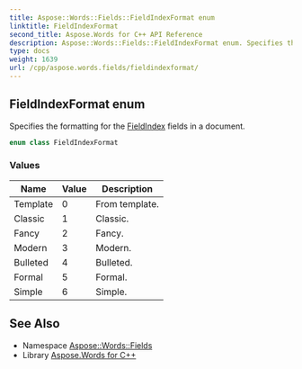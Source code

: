 ```yaml
---
title: Aspose::Words::Fields::FieldIndexFormat enum
linktitle: FieldIndexFormat
second_title: Aspose.Words for C++ API Reference
description: Aspose::Words::Fields::FieldIndexFormat enum. Specifies the formatting for the FieldIndex fields in a document in C++.
type: docs
weight: 1639
url: /cpp/aspose.words.fields/fieldindexformat/
---
```

## FieldIndexFormat enum


Specifies the formatting for the [FieldIndex](../fieldindex/) fields in a document.

```cpp
enum class FieldIndexFormat
```

### Values

| Name | Value | Description |
| --- | --- | --- |
| Template | 0 | From template. |
| Classic | 1 | Classic. |
| Fancy | 2 | Fancy. |
| Modern | 3 | Modern. |
| Bulleted | 4 | Bulleted. |
| Formal | 5 | Formal. |
| Simple | 6 | Simple. |

## See Also

* Namespace [Aspose::Words::Fields](../)
* Library [Aspose.Words for C++](../../)
